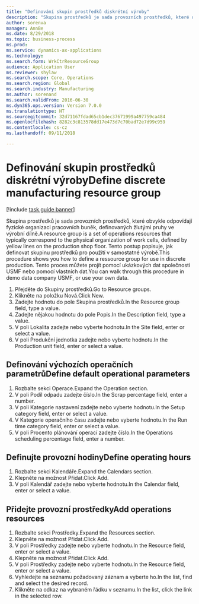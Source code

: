 ```yaml
--- 
title: "Definování skupin prostředků diskrétní výroby"
description: "Skupina prostředků je sada provozních prostředků, které obvykle odpovídají fyzické organizaci pracovních buněk, definovaných žlutými pruhy ve výrobní dílně."
author: sorenva
manager: AnnBe
ms.date: 8/29/2018
ms.topic: business-process
ms.prod: 
ms.service: dynamics-ax-applications
ms.technology: 
ms.search.form: WrkCtrResourceGroup
audience: Application User
ms.reviewer: shylaw
ms.search.scope: Core, Operations
ms.search.region: Global
ms.search.industry: Manufacturing
ms.author: sorenand
ms.search.validFrom: 2016-06-30
ms.dyn365.ops.version: Version 7.0.0
ms.translationtype: HT
ms.sourcegitcommit: 32d71167fdad65cb1dec37671999a497759ca484
ms.openlocfilehash: 8282c3c813578dd17e473d7c70bad72e7d99c959
ms.contentlocale: cs-cz
ms.lasthandoff: 09/11/2018

---
```

# <a name="define-discrete-manufacturing-resource-group"></a><span data-ttu-id="fa237-103">Definování skupin prostředků diskrétní výroby</span><span class="sxs-lookup"><span data-stu-id="fa237-103">Define discrete manufacturing resource group</span></span>

[!include [task guide banner](../../includes/task-guide-banner.md)]

<span data-ttu-id="fa237-104">Skupina prostředků je sada provozních prostředků, které obvykle odpovídají fyzické organizaci pracovních buněk, definovaných žlutými pruhy ve výrobní dílně.</span><span class="sxs-lookup"><span data-stu-id="fa237-104">A resource group is a set of operations resources that typically correspond to the physical organization of work cells, defined by yellow lines on the production shop floor.</span></span> <span data-ttu-id="fa237-105">Tento postup popisuje, jak definovat skupinu prostředků pro použití v samostatné výrobě.</span><span class="sxs-lookup"><span data-stu-id="fa237-105">This procedure shows you how to define a ressource group for use in discrete production.</span></span> <span data-ttu-id="fa237-106">Tento proces můžete projít pomocí ukázkových dat společnosti USMF nebo pomocí vlastních dat.</span><span class="sxs-lookup"><span data-stu-id="fa237-106">You can walk through this procedure in demo data company USMF, or use your own data.</span></span>

1. <span data-ttu-id="fa237-107">Přejděte do Skupiny prostředků.</span><span class="sxs-lookup"><span data-stu-id="fa237-107">Go to Resource groups.</span></span>
2. <span data-ttu-id="fa237-108">Klikněte na položku Nová.</span><span class="sxs-lookup"><span data-stu-id="fa237-108">Click New.</span></span>
3. <span data-ttu-id="fa237-109">Zadejte hodnotu do pole Skupina prostředků.</span><span class="sxs-lookup"><span data-stu-id="fa237-109">In the Resource group field, type a value.</span></span>
4. <span data-ttu-id="fa237-110">Zadejte nějakou hodnotu do pole Popis.</span><span class="sxs-lookup"><span data-stu-id="fa237-110">In the Description field, type a value.</span></span>
5. <span data-ttu-id="fa237-111">V poli Lokalita zadejte nebo vyberte hodnotu.</span><span class="sxs-lookup"><span data-stu-id="fa237-111">In the Site field, enter or select a value.</span></span>
6. <span data-ttu-id="fa237-112">V poli Produkční jednotka zadejte nebo vyberte hodnotu.</span><span class="sxs-lookup"><span data-stu-id="fa237-112">In the Production unit field, enter or select a value.</span></span>

## <a name="define-default-operational-parameters"></a><span data-ttu-id="fa237-113">Definování výchozích operačních parametrů</span><span class="sxs-lookup"><span data-stu-id="fa237-113">Define default operational parameters</span></span>
1. <span data-ttu-id="fa237-114">Rozbalte sekci Operace.</span><span class="sxs-lookup"><span data-stu-id="fa237-114">Expand the Operation section.</span></span>
2. <span data-ttu-id="fa237-115">V poli Podíl odpadu zadejte číslo.</span><span class="sxs-lookup"><span data-stu-id="fa237-115">In the Scrap percentage field, enter a number.</span></span>
3. <span data-ttu-id="fa237-116">V poli Kategorie nastavení zadejte nebo vyberte hodnotu.</span><span class="sxs-lookup"><span data-stu-id="fa237-116">In the Setup category field, enter or select a value.</span></span>
4. <span data-ttu-id="fa237-117">V Kategorie operačního času zadejte nebo vyberte hodnotu.</span><span class="sxs-lookup"><span data-stu-id="fa237-117">In the Run time category field, enter or select a value.</span></span>
5. <span data-ttu-id="fa237-118">V poli Procento plánování operací zadejte číslo.</span><span class="sxs-lookup"><span data-stu-id="fa237-118">In the Operations scheduling percentage field, enter a number.</span></span>

## <a name="define-operating-hours"></a><span data-ttu-id="fa237-119">Definujte provozní hodiny</span><span class="sxs-lookup"><span data-stu-id="fa237-119">Define operating hours</span></span>
1. <span data-ttu-id="fa237-120">Rozbalte sekci Kalendáře.</span><span class="sxs-lookup"><span data-stu-id="fa237-120">Expand the Calendars section.</span></span>
2. <span data-ttu-id="fa237-121">Klepněte na možnost Přidat.</span><span class="sxs-lookup"><span data-stu-id="fa237-121">Click Add.</span></span>
3. <span data-ttu-id="fa237-122">V poli Kalendář zadejte nebo vyberte hodnotu.</span><span class="sxs-lookup"><span data-stu-id="fa237-122">In the Calendar field, enter or select a value.</span></span>

## <a name="add-operations-resources"></a><span data-ttu-id="fa237-123">Přidejte provozní prostředky</span><span class="sxs-lookup"><span data-stu-id="fa237-123">Add operations resources</span></span>
1. <span data-ttu-id="fa237-124">Rozbalte sekci Prostředky.</span><span class="sxs-lookup"><span data-stu-id="fa237-124">Expand the Resources section.</span></span>
2. <span data-ttu-id="fa237-125">Klepněte na možnost Přidat.</span><span class="sxs-lookup"><span data-stu-id="fa237-125">Click Add.</span></span>
3. <span data-ttu-id="fa237-126">V poli Prostředky zadejte nebo vyberte hodnotu.</span><span class="sxs-lookup"><span data-stu-id="fa237-126">In the Resource field, enter or select a value.</span></span>
4. <span data-ttu-id="fa237-127">Klepněte na možnost Přidat.</span><span class="sxs-lookup"><span data-stu-id="fa237-127">Click Add.</span></span>
5. <span data-ttu-id="fa237-128">V poli Prostředky zadejte nebo vyberte hodnotu.</span><span class="sxs-lookup"><span data-stu-id="fa237-128">In the Resource field, enter or select a value.</span></span>
6. <span data-ttu-id="fa237-129">Vyhledejte na seznamu požadovaný záznam a vyberte ho.</span><span class="sxs-lookup"><span data-stu-id="fa237-129">In the list, find and select the desired record.</span></span>
7. <span data-ttu-id="fa237-130">Klikněte na odkaz na vybraném řádku v seznamu.</span><span class="sxs-lookup"><span data-stu-id="fa237-130">In the list, click the link in the selected row.</span></span>


